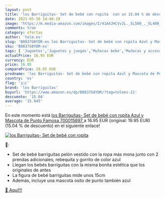 ```yaml
---
layout: post
title: 'los Barriguitas- Set de bebé con ropita  con un 15.04 % de descuento'
date: 2021-05-20 14:46:19
image: 'https://m.media-amazon.com/images/I/41A4JHCVvJL._SL500_._SL400_.jpg'
comments: true
category: ofertas
author: 'tole.es'
slug: 'B0837G8YDR-es los Barriguitas- Set de bebé con ropita Azul y Mascota de...'
sku: 'B0837G8YDR-es'
tags: [ 'Juguetes','Juguetes y juegos','Muñecas bebé','Muñecas y accesorios','famosa','los barriguitas', ]
actualPrice: 16.95 EUR
currency: EUR
price: 16.95
comparePrice: 19.95 EUR
prodname: 'los Barriguitas- Set de bebé con ropita Azul y Mascota de Punto  Famosa 700015697 '
country: 'es'
flag: '🇪🇸'
brand: 'los Barriguitas'
buyurl: 'https://www.amazon.es/dp/B0837G8YDR/?tag=tolees-21'
descuento: '15.04'
average: '15.945'
---
```


En este momento está [los Barriguitas- Set de bebé con ropita Azul y Mascota de Punto  Famosa 700015697 ](https://www.amazon.es/dp/B0837G8YDR/?tag=tolees-21) a 16.95 EUR (original: 19.95 EUR) (15.04 %  de descuento) en el siguiente enlace!

[![los Barriguitas- Set de bebé con ropita ](https://m.media-amazon.com/images/I/41A4JHCVvJL._SL500_._SL400_.jpg)](https://www.amazon.es/dp/B0837G8YDR/?tag=tolees-21)

🔎:

- Set de bebé barriguitas pelón vestido con la ropa más mona junto con 2 prendas adicionales, rebequita y gorrito de color azul
- Llegan los bebés barriguitas con la misma bonita estética que los originales de antes
- La figura de bebé barriguitas mide unos 15cm
- Además, incluye una mascota osito de punto también azul

[🛒 Aquí!!!](https://www.amazon.es/dp/B0837G8YDR/?tag=tolees-21)
